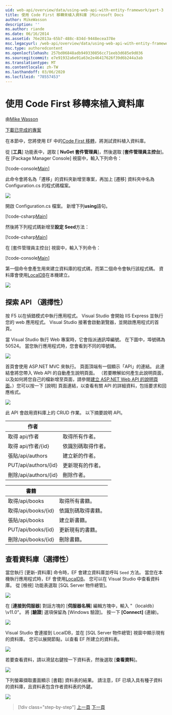 ```yaml
---
uid: web-api/overview/data/using-web-api-with-entity-framework/part-3
title: 使用 Code First 移轉來植入資料庫 |Microsoft Docs
author: MikeWasson
description: ''
ms.author: riande
ms.date: 06/16/2014
ms.assetid: 76e2013a-65b7-488c-834d-9448ecea378e
msc.legacyurl: /web-api/overview/data/using-web-api-with-entity-framework/part-3
msc.type: authoredcontent
ms.openlocfilehash: 257bd06848adb949330856cc71eeb3d685e9d036
ms.sourcegitcommit: e7e91932a6e91a63e2e46417626f39d6b244a3ab
ms.translationtype: MT
ms.contentlocale: zh-TW
ms.lasthandoff: 03/06/2020
ms.locfileid: "78557453"
---
```

# <a name="use-code-first-migrations-to-seed-the-database"></a>使用 Code First 移轉來植入資料庫

由[Mike Wasson](https://github.com/MikeWasson)

[下載已完成的專案](https://github.com/MikeWasson/BookService)

在本節中，您將使用 EF 中的[Code First 移轉](https://msdn.microsoft.com/data/jj591621)，將測試資料植入資料庫。

從 [**工具**] 功能表中，選取 [ **NuGet 套件管理員**]，然後選取 [**套件管理員主控台**]。 在 [Package Manager Console] 視窗中，輸入下列命令：

[!code-console[Main](part-3/samples/sample1.cmd)]

此命令會將名為「遷移」的資料夾新增至專案，再加上 [遷移] 資料夾中名為 Configuration.cs 的程式碼檔案。

![](part-3/_static/image1.png)

開啟 Configuration.cs 檔案。 新增下列**using**語句。

[!code-csharp[Main](part-3/samples/sample2.cs)]

然後將下列程式碼新增至**設定 Seed**方法：

[!code-csharp[Main](part-3/samples/sample3.cs)]

在 [套件管理員主控台] 視窗中，輸入下列命令：

[!code-console[Main](part-3/samples/sample4.cmd)]

第一個命令會產生用來建立資料庫的程式碼，而第二個命令會執行該程式碼。 資料庫會使用[LocalDB](https://msdn.microsoft.com/library/hh510202.aspx)在本機建立。

![](part-3/_static/image2.png)

## <a name="explore-the-api-optional"></a>探索 API （選擇性）

按 F5 以在偵錯模式中執行應用程式。 Visual Studio 會開始 IIS Express 並執行您的 web 應用程式。 Visual Studio 接著會啟動瀏覽器，並開啟應用程式的首頁。

當 Visual Studio 執行 Web 專案時，它會指派通訊埠編號。 在下圖中，埠號碼為50524。 當您執行應用程式時，您會看到不同的埠號碼。

![](part-3/_static/image3.png)

首頁會使用 ASP.NET MVC 來執行。 頁面頂端有一個顯示「API」的連結。 此連結會將您帶入 Web API 的自動產生說明頁面。 （若要瞭解如何產生此說明頁面，以及如何將您自己的檔新增至頁面，請參閱[建立 ASP.NET Web API 的說明頁面](../../getting-started-with-aspnet-web-api/creating-api-help-pages.md)。）您可以按一下 [說明] 頁面連結，以查看有關 API 的詳細資料，包括要求和回應格式。

![](part-3/_static/image4.png)

此 API 會啟用資料庫上的 CRUD 作業。 以下摘要說明 API。

| 作者 |  |
| --- | -- |
| 取得 api/作者 | 取得所有作者。 |
| 取得 api/作者/{id} | 依識別碼取得作者。 |
| 張貼/api/authors | 建立新的作者。 |
| PUT/api/authors/{id} | 更新現有的作者。 |
| 刪除/api/authors/{id} | 刪除作者。 |

| 書籍 |  |
| --- | -- |
| 取得/api/books | 取得所有書籍。 |
| 取得/api/books/{id} | 依識別碼取得書籍。 |
| 張貼/api/books | 建立新書籍。 |
| PUT/api/books/{id} | 更新現有的書籍。 |
| 刪除/api/books/{id} | 刪除書籍。 |

## <a name="view-the-database-optional"></a>查看資料庫（選擇性）

當您執行 [更新-資料庫] 命令時，EF 會建立資料庫並呼叫 `Seed` 方法。 當您在本機執行應用程式時，EF 會使用[LocalDB](https://blogs.msdn.com/b/sqlexpress/archive/2011/07/12/introducing-localdb-a-better-sql-express.aspx)。 您可以在 Visual Studio 中查看資料庫。 從 [檢視] 功能表選取 [SQL Server 物件總管]。

![](part-3/_static/image5.png)

在 [**連接到伺服器**] 對話方塊的 [**伺服器名稱**] 編輯方塊中，輸入 "（localdb） \v11.0"。 將 [**驗證**] 選項保留為 [Windows 驗證]。 按一下 **[Connect]** (連線)。

![](part-3/_static/image6.png)

Visual Studio 會連接到 LocalDB，並在 [SQL Server 物件總管] 視窗中顯示現有的資料庫。 您可以展開節點，以查看 EF 所建立的資料表。

![](part-3/_static/image7.png)

若要查看資料，請以滑鼠右鍵按一下資料表，然後選取 [**查看資料**]。

![](part-3/_static/image8.png)

下列螢幕擷取畫面顯示 [書籍] 資料表的結果。 請注意，EF 已填入具有種子資料的資料庫，且資料表包含作者資料表的外鍵。

![](part-3/_static/image9.png)

> [!div class="step-by-step"]
> [上一頁](part-2.md)
> [下一頁](part-4.md)
